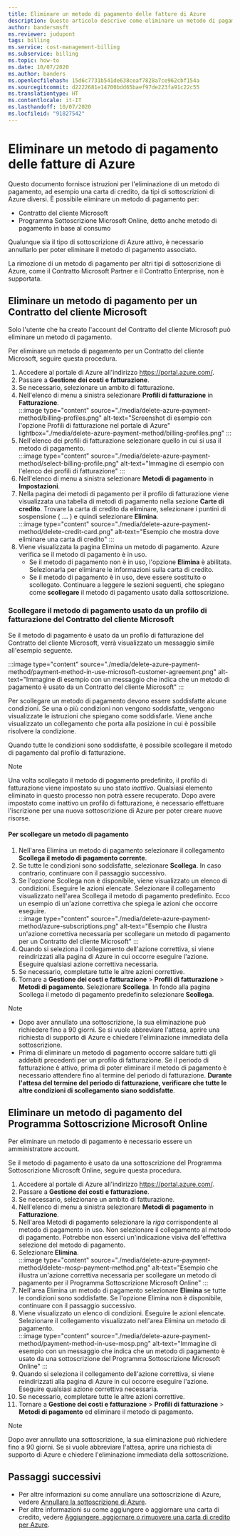 ```yaml
---
title: Eliminare un metodo di pagamento delle fatture di Azure
description: Questo articolo descrive come eliminare un metodo di pagamento usato da una sottoscrizione di Azure.
author: bandersmsft
ms.reviewer: judupont
tags: billing
ms.service: cost-management-billing
ms.subservice: billing
ms.topic: how-to
ms.date: 10/07/2020
ms.author: banders
ms.openlocfilehash: 15d6c7731b541de638ceaf7828a7ce962cbf154a
ms.sourcegitcommit: d2222681e14700bdd65baef97de223fa91c22c55
ms.translationtype: HT
ms.contentlocale: it-IT
ms.lasthandoff: 10/07/2020
ms.locfileid: "91827542"
---
```

# <a name="delete-an-azure-billing-payment-method"></a>Eliminare un metodo di pagamento delle fatture di Azure

Questo documento fornisce istruzioni per l'eliminazione di un metodo di pagamento, ad esempio una carta di credito, da tipi di sottoscrizioni di Azure diversi. È possibile eliminare un metodo di pagamento per:

- Contratto del cliente Microsoft
- Programma Sottoscrizione Microsoft Online, detto anche metodo di pagamento in base al consumo

Qualunque sia il tipo di sottoscrizione di Azure attivo, è necessario annullarlo per poter eliminare il metodo di pagamento associato.

La rimozione di un metodo di pagamento per altri tipi di sottoscrizione di Azure, come il Contratto Microsoft Partner e il Contratto Enterprise, non è supportata.

## <a name="delete-an-mca-payment-method"></a>Eliminare un metodo di pagamento per un Contratto del cliente Microsoft

Solo l'utente che ha creato l'account del Contratto del cliente Microsoft può eliminare un metodo di pagamento.

Per eliminare un metodo di pagamento per un Contratto del cliente Microsoft, seguire questa procedura.

1. Accedere al portale di Azure all'indirizzo https://portal.azure.com/.
1. Passare a **Gestione dei costi e fatturazione**.
1. Se necessario, selezionare un ambito di fatturazione.
1. Nell'elenco di menu a sinistra selezionare **Profili di fatturazione** in **Fatturazione**.  
    :::image type="content" source="./media/delete-azure-payment-method/billing-profiles.png" alt-text="Screenshot di esempio con l'opzione Profili di fatturazione nel portale di Azure" lightbox="./media/delete-azure-payment-method/billing-profiles.png" :::
1. Nell'elenco dei profili di fatturazione selezionare quello in cui si usa il metodo di pagamento.  
    :::image type="content" source="./media/delete-azure-payment-method/select-billing-profile.png" alt-text="Immagine di esempio con l'elenco dei profili di fatturazione" :::
1. Nell'elenco di menu a sinistra selezionare **Metodi di pagamento** in **Impostazioni**.
1. Nella pagina dei metodi di pagamento per il profilo di fatturazione viene visualizzata una tabella di metodi di pagamento nella sezione **Carte di credito**. Trovare la carta di credito da eliminare, selezionare i puntini di sospensione ( **...** ) e quindi selezionare **Elimina**.  
    :::image type="content" source="./media/delete-azure-payment-method/delete-credit-card.png" alt-text="Esempio che mostra dove eliminare una carta di credito" :::
1. Viene visualizzata la pagina Elimina un metodo di pagamento. Azure verifica se il metodo di pagamento è in uso.
    - Se il metodo di pagamento non è in uso, l'opzione **Elimina** è abilitata. Selezionarla per eliminare le informazioni sulla carta di credito.
    - Se il metodo di pagamento è in uso, deve essere sostituito o scollegato. Continuare a leggere le sezioni seguenti, che spiegano come **scollegare** il metodo di pagamento usato dalla sottoscrizione.

### <a name="detach-payment-method-used-by-an-mca-billing-profile"></a>Scollegare il metodo di pagamento usato da un profilo di fatturazione del Contratto del cliente Microsoft

Se il metodo di pagamento è usato da un profilo di fatturazione del Contratto del cliente Microsoft, verrà visualizzato un messaggio simile all'esempio seguente.

:::image type="content" source="./media/delete-azure-payment-method/payment-method-in-use-microsoft-customer-agreement.png" alt-text="Immagine di esempio con un messaggio che indica che un metodo di pagamento è usato da un Contratto del cliente Microsoft" :::

Per scollegare un metodo di pagamento devono essere soddisfatte alcune condizioni. Se una o più condizioni non vengono soddisfatte, vengono visualizzate le istruzioni che spiegano come soddisfarle. Viene anche visualizzato un collegamento che porta alla posizione in cui è possibile risolvere la condizione.

Quando tutte le condizioni sono soddisfatte, è possibile scollegare il metodo di pagamento dal profilo di fatturazione.

> [!NOTE]
> Una volta scollegato il metodo di pagamento predefinito, il profilo di fatturazione viene impostato su uno stato _inattivo_. Qualsiasi elemento eliminato in questo processo non potrà essere recuperato. Dopo avere impostato come inattivo un profilo di fatturazione, è necessario effettuare l'iscrizione per una nuova sottoscrizione di Azure per poter creare nuove risorse.

#### <a name="to-detach-a-payment-method"></a>Per scollegare un metodo di pagamento

1. Nell'area Elimina un metodo di pagamento selezionare il collegamento **Scollega il metodo di pagamento corrente**.
1. Se tutte le condizioni sono soddisfatte, selezionare **Scollega**. In caso contrario, continuare con il passaggio successivo.
1. Se l'opzione Scollega non è disponibile, viene visualizzato un elenco di condizioni. Eseguire le azioni elencate. Selezionare il collegamento visualizzato nell'area Scollega il metodo di pagamento predefinito. Ecco un esempio di un'azione correttiva che spiega le azioni che occorre eseguire.  
    :::image type="content" source="./media/delete-azure-payment-method/azure-subscriptions.png" alt-text="Esempio che illustra un'azione correttiva necessaria per scollegare un metodo di pagamento per un Contratto del cliente Microsoft" :::
1. Quando si seleziona il collegamento dell'azione correttiva, si viene reindirizzati alla pagina di Azure in cui occorre eseguire l'azione. Eseguire qualsiasi azione correttiva necessaria.
1. Se necessario, completare tutte le altre azioni correttive.
1. Tornare a **Gestione dei costi e fatturazione** > **Profili di fatturazione** > **Metodi di pagamento**. Selezionare **Scollega**. In fondo alla pagina Scollega il metodo di pagamento predefinito selezionare **Scollega**.

> [!NOTE]
> - Dopo aver annullato una sottoscrizione, la sua eliminazione può richiedere fino a 90 giorni. Se si vuole abbreviare l'attesa, aprire una richiesta di supporto di Azure e chiedere l'eliminazione immediata della sottoscrizione.
> - Prima di eliminare un metodo di pagamento occorre saldare tutti gli addebiti precedenti per un profilo di fatturazione. Se il periodo di fatturazione è attivo, prima di poter eliminare il metodo di pagamento è necessario attendere fino al termine del periodo di fatturazione. **Durante l'attesa del termine del periodo di fatturazione, verificare che tutte le altre condizioni di scollegamento siano soddisfatte**.

## <a name="delete-a-mosp-payment-method"></a>Eliminare un metodo di pagamento del Programma Sottoscrizione Microsoft Online

Per eliminare un metodo di pagamento è necessario essere un amministratore account.

Se il metodo di pagamento è usato da una sottoscrizione del Programma Sottoscrizione Microsoft Online, seguire questa procedura.

1. Accedere al portale di Azure all'indirizzo https://portal.azure.com/.
1. Passare a **Gestione dei costi e fatturazione**.
1. Se necessario, selezionare un ambito di fatturazione.
1. Nell'elenco di menu a sinistra selezionare **Metodi di pagamento** in **Fatturazione**.
1. Nell'area Metodi di pagamento selezionare la _riga_ corrispondente al metodo di pagamento in uso. Non selezionare il collegamento al metodo di pagamento. Potrebbe non esserci un'indicazione visiva dell'effettiva selezione del metodo di pagamento.
1. Selezionare **Elimina**.  
    :::image type="content" source="./media/delete-azure-payment-method/delete-mosp-payment-method.png" alt-text="Esempio che illustra un'azione correttiva necessaria per scollegare un metodo di pagamento per il Programma Sottoscrizione Microsoft Online" :::
1. Nell'area Elimina un metodo di pagamento selezionare **Elimina** se tutte le condizioni sono soddisfatte. Se l'opzione Elimina non è disponibile, continuare con il passaggio successivo.
1. Viene visualizzato un elenco di condizioni. Eseguire le azioni elencate. Selezionare il collegamento visualizzato nell'area Elimina un metodo di pagamento.  
    :::image type="content" source="./media/delete-azure-payment-method/payment-method-in-use-mosp.png" alt-text="Immagine di esempio con un messaggio che indica che un metodo di pagamento è usato da una sottoscrizione del Programma Sottoscrizione Microsoft Online" :::
1. Quando si seleziona il collegamento dell'azione correttiva, si viene reindirizzati alla pagina di Azure in cui occorre eseguire l'azione. Eseguire qualsiasi azione correttiva necessaria.
1. Se necessario, completare tutte le altre azioni correttive.
1. Tornare a **Gestione dei costi e fatturazione** > **Profili di fatturazione** > **Metodi di pagamento** ed eliminare il metodo di pagamento.

> [!NOTE]
> Dopo aver annullato una sottoscrizione, la sua eliminazione può richiedere fino a 90 giorni. Se si vuole abbreviare l'attesa, aprire una richiesta di supporto di Azure e chiedere l'eliminazione immediata della sottoscrizione.

## <a name="next-steps"></a>Passaggi successivi

- Per altre informazioni su come annullare una sottoscrizione di Azure, vedere [Annullare la sottoscrizione di Azure](cancel-azure-subscription.md).
- Per altre informazioni su come aggiungere o aggiornare una carta di credito, vedere [Aggiungere, aggiornare o rimuovere una carta di credito per Azure](change-credit-card.md).